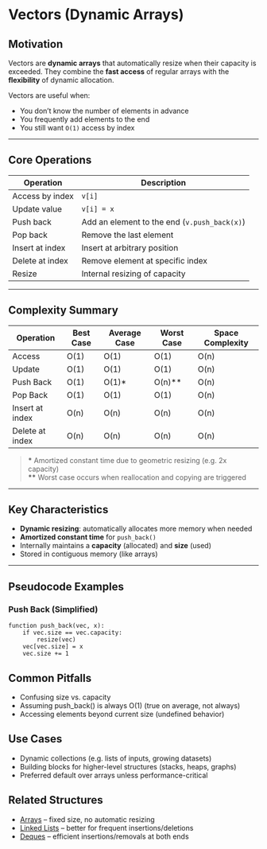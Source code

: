 # Vectors (Dynamic Arrays)

## Motivation

Vectors are **dynamic arrays** that automatically resize when their capacity is exceeded. They combine the **fast access** of regular arrays with the **flexibility** of dynamic allocation.

Vectors are useful when:
- You don’t know the number of elements in advance
- You frequently add elements to the end
- You still want `O(1)` access by index

---

## Core Operations

| Operation        | Description                                  |
|------------------|----------------------------------------------|
| Access by index  | `v[i]`                                       |
| Update value     | `v[i] = x`                                   |
| Push back        | Add an element to the end (`v.push_back(x)`) |
| Pop back         | Remove the last element                      |
| Insert at index  | Insert at arbitrary position                 |
| Delete at index  | Remove element at specific index             |
| Resize           | Internal resizing of capacity                |

---

## Complexity Summary

| Operation       | Best Case | Average Case | Worst Case | Space Complexity |
|-----------------|-----------|--------------|-------------|-------------------|
| Access          | O(1)      | O(1)         | O(1)        | O(n)              |
| Update          | O(1)      | O(1)         | O(1)        | O(n)              |
| Push Back       | O(1)      | O(1)*        | O(n)**      | O(n)              |
| Pop Back        | O(1)      | O(1)         | O(1)        | O(n)              |
| Insert at index | O(n)      | O(n)         | O(n)        | O(n)              |
| Delete at index | O(n)      | O(n)         | O(n)        | O(n)              |

> **\*** Amortized constant time due to geometric resizing (e.g. 2x capacity)  
> **\*\*** Worst case occurs when reallocation and copying are triggered

---

## Key Characteristics

- **Dynamic resizing**: automatically allocates more memory when needed
- **Amortized constant time** for `push_back()`
- Internally maintains a **capacity** (allocated) and **size** (used)
- Stored in contiguous memory (like arrays)

---

## Pseudocode Examples

### Push Back (Simplified)

```pseudo
function push_back(vec, x):
    if vec.size == vec.capacity:
        resize(vec)
    vec[vec.size] = x
    vec.size += 1
```

## Common Pitfalls
- Confusing size vs. capacity
- Assuming push_back() is always O(1) (true on average, not always)
- Accessing elements beyond current size (undefined behavior)

## Use Cases
- Dynamic collections (e.g. lists of inputs, growing datasets)
- Building blocks for higher-level structures (stacks, heaps, graphs)
- Preferred default over arrays unless performance-critical

## Related Structures
- [Arrays](./01_Arrays.md) – fixed size, no automatic resizing
- [Linked Lists](./05_LinkedLists.md) – better for frequent insertions/deletions
- [Deques](./04_Queues.md) – efficient insertions/removals at both ends
